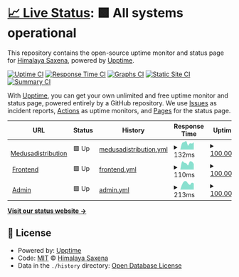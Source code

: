 # [📈 Live Status](https://demo.upptime.js.org): <!--live status--> **🟩 All systems operational**

This repository contains the open-source uptime monitor and status page for [Himalaya Saxena](https://demo.upptime.js.org), powered by [Upptime](https://github.com/upptime/upptime).

[![Uptime CI](https://github.com/himalayadevo/medusa_monitoring/workflows/Uptime%20CI/badge.svg)](https://github.com/himalayadevo/medusa_monitoring/actions?query=workflow%3A%22Uptime+CI%22)
[![Response Time CI](https://github.com/himalayadevo/medusa_monitoring/workflows/Response%20Time%20CI/badge.svg)](https://github.com/himalayadevo/medusa_monitoring/actions?query=workflow%3A%22Response+Time+CI%22)
[![Graphs CI](https://github.com/himalayadevo/medusa_monitoring/workflows/Graphs%20CI/badge.svg)](https://github.com/himalayadevo/medusa_monitoring/actions?query=workflow%3A%22Graphs+CI%22)
[![Static Site CI](https://github.com/himalayadevo/medusa_monitoring/workflows/Static%20Site%20CI/badge.svg)](https://github.com/himalayadevo/medusa_monitoring/actions?query=workflow%3A%22Static+Site+CI%22)
[![Summary CI](https://github.com/himalayadevo/medusa_monitoring/workflows/Summary%20CI/badge.svg)](https://github.com/himalayadevo/medusa_monitoring/actions?query=workflow%3A%22Summary+CI%22)

With [Upptime](https://upptime.js.org), you can get your own unlimited and free uptime monitor and status page, powered entirely by a GitHub repository. We use [Issues](https://github.com/himalayadevo/medusa_monitoring/issues) as incident reports, [Actions](https://github.com/himalayadevo/medusa_monitoring/actions) as uptime monitors, and [Pages](https://demo.upptime.js.org) for the status page.

<!--start: status pages-->
<!-- This summary is generated by Upptime (https://github.com/upptime/upptime) -->
<!-- Do not edit this manually, your changes will be overwritten -->
<!-- prettier-ignore -->
| URL | Status | History | Response Time | Uptime |
| --- | ------ | ------- | ------------- | ------ |
| <img alt="" src="https://icons.duckduckgo.com/ip3/medusadistribution.com.ico" height="13"> [Medusadistribution](https://medusadistribution.com/) | 🟩 Up | [medusadistribution.yml](https://github.com/himalayadevo/medusa_monitoring/commits/HEAD/history/medusadistribution.yml) | <details><summary><img alt="Response time graph" src="./graphs/medusadistribution/response-time-week.png" height="20"> 132ms</summary><br><a href="https://himalayadevo.github.io/medusa_monitoring/history/medusadistribution"><img alt="Response time 169" src="https://img.shields.io/endpoint?url=https%3A%2F%2Fraw.githubusercontent.com%2Fhimalayadevo%2Fmedusa_monitoring%2FHEAD%2Fapi%2Fmedusadistribution%2Fresponse-time.json"></a><br><a href="https://himalayadevo.github.io/medusa_monitoring/history/medusadistribution"><img alt="24-hour response time 142" src="https://img.shields.io/endpoint?url=https%3A%2F%2Fraw.githubusercontent.com%2Fhimalayadevo%2Fmedusa_monitoring%2FHEAD%2Fapi%2Fmedusadistribution%2Fresponse-time-day.json"></a><br><a href="https://himalayadevo.github.io/medusa_monitoring/history/medusadistribution"><img alt="7-day response time 132" src="https://img.shields.io/endpoint?url=https%3A%2F%2Fraw.githubusercontent.com%2Fhimalayadevo%2Fmedusa_monitoring%2FHEAD%2Fapi%2Fmedusadistribution%2Fresponse-time-week.json"></a><br><a href="https://himalayadevo.github.io/medusa_monitoring/history/medusadistribution"><img alt="30-day response time 176" src="https://img.shields.io/endpoint?url=https%3A%2F%2Fraw.githubusercontent.com%2Fhimalayadevo%2Fmedusa_monitoring%2FHEAD%2Fapi%2Fmedusadistribution%2Fresponse-time-month.json"></a><br><a href="https://himalayadevo.github.io/medusa_monitoring/history/medusadistribution"><img alt="1-year response time 168" src="https://img.shields.io/endpoint?url=https%3A%2F%2Fraw.githubusercontent.com%2Fhimalayadevo%2Fmedusa_monitoring%2FHEAD%2Fapi%2Fmedusadistribution%2Fresponse-time-year.json"></a></details> | <details><summary><a href="https://himalayadevo.github.io/medusa_monitoring/history/medusadistribution">100.00%</a></summary><a href="https://himalayadevo.github.io/medusa_monitoring/history/medusadistribution"><img alt="All-time uptime 99.99%" src="https://img.shields.io/endpoint?url=https%3A%2F%2Fraw.githubusercontent.com%2Fhimalayadevo%2Fmedusa_monitoring%2FHEAD%2Fapi%2Fmedusadistribution%2Fuptime.json"></a><br><a href="https://himalayadevo.github.io/medusa_monitoring/history/medusadistribution"><img alt="24-hour uptime 100.00%" src="https://img.shields.io/endpoint?url=https%3A%2F%2Fraw.githubusercontent.com%2Fhimalayadevo%2Fmedusa_monitoring%2FHEAD%2Fapi%2Fmedusadistribution%2Fuptime-day.json"></a><br><a href="https://himalayadevo.github.io/medusa_monitoring/history/medusadistribution"><img alt="7-day uptime 100.00%" src="https://img.shields.io/endpoint?url=https%3A%2F%2Fraw.githubusercontent.com%2Fhimalayadevo%2Fmedusa_monitoring%2FHEAD%2Fapi%2Fmedusadistribution%2Fuptime-week.json"></a><br><a href="https://himalayadevo.github.io/medusa_monitoring/history/medusadistribution"><img alt="30-day uptime 100.00%" src="https://img.shields.io/endpoint?url=https%3A%2F%2Fraw.githubusercontent.com%2Fhimalayadevo%2Fmedusa_monitoring%2FHEAD%2Fapi%2Fmedusadistribution%2Fuptime-month.json"></a><br><a href="https://himalayadevo.github.io/medusa_monitoring/history/medusadistribution"><img alt="1-year uptime 100.00%" src="https://img.shields.io/endpoint?url=https%3A%2F%2Fraw.githubusercontent.com%2Fhimalayadevo%2Fmedusa_monitoring%2FHEAD%2Fapi%2Fmedusadistribution%2Fuptime-year.json"></a></details>
| <img alt="" src="https://icons.duckduckgo.com/ip3/beta.medusadistribution.com.ico" height="13"> [Frontend](https://beta.medusadistribution.com/) | 🟩 Up | [frontend.yml](https://github.com/himalayadevo/medusa_monitoring/commits/HEAD/history/frontend.yml) | <details><summary><img alt="Response time graph" src="./graphs/frontend/response-time-week.png" height="20"> 110ms</summary><br><a href="https://himalayadevo.github.io/medusa_monitoring/history/frontend"><img alt="Response time 160" src="https://img.shields.io/endpoint?url=https%3A%2F%2Fraw.githubusercontent.com%2Fhimalayadevo%2Fmedusa_monitoring%2FHEAD%2Fapi%2Ffrontend%2Fresponse-time.json"></a><br><a href="https://himalayadevo.github.io/medusa_monitoring/history/frontend"><img alt="24-hour response time 163" src="https://img.shields.io/endpoint?url=https%3A%2F%2Fraw.githubusercontent.com%2Fhimalayadevo%2Fmedusa_monitoring%2FHEAD%2Fapi%2Ffrontend%2Fresponse-time-day.json"></a><br><a href="https://himalayadevo.github.io/medusa_monitoring/history/frontend"><img alt="7-day response time 110" src="https://img.shields.io/endpoint?url=https%3A%2F%2Fraw.githubusercontent.com%2Fhimalayadevo%2Fmedusa_monitoring%2FHEAD%2Fapi%2Ffrontend%2Fresponse-time-week.json"></a><br><a href="https://himalayadevo.github.io/medusa_monitoring/history/frontend"><img alt="30-day response time 164" src="https://img.shields.io/endpoint?url=https%3A%2F%2Fraw.githubusercontent.com%2Fhimalayadevo%2Fmedusa_monitoring%2FHEAD%2Fapi%2Ffrontend%2Fresponse-time-month.json"></a><br><a href="https://himalayadevo.github.io/medusa_monitoring/history/frontend"><img alt="1-year response time 164" src="https://img.shields.io/endpoint?url=https%3A%2F%2Fraw.githubusercontent.com%2Fhimalayadevo%2Fmedusa_monitoring%2FHEAD%2Fapi%2Ffrontend%2Fresponse-time-year.json"></a></details> | <details><summary><a href="https://himalayadevo.github.io/medusa_monitoring/history/frontend">100.00%</a></summary><a href="https://himalayadevo.github.io/medusa_monitoring/history/frontend"><img alt="All-time uptime 97.80%" src="https://img.shields.io/endpoint?url=https%3A%2F%2Fraw.githubusercontent.com%2Fhimalayadevo%2Fmedusa_monitoring%2FHEAD%2Fapi%2Ffrontend%2Fuptime.json"></a><br><a href="https://himalayadevo.github.io/medusa_monitoring/history/frontend"><img alt="24-hour uptime 100.00%" src="https://img.shields.io/endpoint?url=https%3A%2F%2Fraw.githubusercontent.com%2Fhimalayadevo%2Fmedusa_monitoring%2FHEAD%2Fapi%2Ffrontend%2Fuptime-day.json"></a><br><a href="https://himalayadevo.github.io/medusa_monitoring/history/frontend"><img alt="7-day uptime 100.00%" src="https://img.shields.io/endpoint?url=https%3A%2F%2Fraw.githubusercontent.com%2Fhimalayadevo%2Fmedusa_monitoring%2FHEAD%2Fapi%2Ffrontend%2Fuptime-week.json"></a><br><a href="https://himalayadevo.github.io/medusa_monitoring/history/frontend"><img alt="30-day uptime 100.00%" src="https://img.shields.io/endpoint?url=https%3A%2F%2Fraw.githubusercontent.com%2Fhimalayadevo%2Fmedusa_monitoring%2FHEAD%2Fapi%2Ffrontend%2Fuptime-month.json"></a><br><a href="https://himalayadevo.github.io/medusa_monitoring/history/frontend"><img alt="1-year uptime 92.57%" src="https://img.shields.io/endpoint?url=https%3A%2F%2Fraw.githubusercontent.com%2Fhimalayadevo%2Fmedusa_monitoring%2FHEAD%2Fapi%2Ffrontend%2Fuptime-year.json"></a></details>
| <img alt="" src="https://icons.duckduckgo.com/ip3/admin.medusadistribution.com.ico" height="13"> [Admin](https://admin.medusadistribution.com/) | 🟩 Up | [admin.yml](https://github.com/himalayadevo/medusa_monitoring/commits/HEAD/history/admin.yml) | <details><summary><img alt="Response time graph" src="./graphs/admin/response-time-week.png" height="20"> 213ms</summary><br><a href="https://himalayadevo.github.io/medusa_monitoring/history/admin"><img alt="Response time 335" src="https://img.shields.io/endpoint?url=https%3A%2F%2Fraw.githubusercontent.com%2Fhimalayadevo%2Fmedusa_monitoring%2FHEAD%2Fapi%2Fadmin%2Fresponse-time.json"></a><br><a href="https://himalayadevo.github.io/medusa_monitoring/history/admin"><img alt="24-hour response time 148" src="https://img.shields.io/endpoint?url=https%3A%2F%2Fraw.githubusercontent.com%2Fhimalayadevo%2Fmedusa_monitoring%2FHEAD%2Fapi%2Fadmin%2Fresponse-time-day.json"></a><br><a href="https://himalayadevo.github.io/medusa_monitoring/history/admin"><img alt="7-day response time 213" src="https://img.shields.io/endpoint?url=https%3A%2F%2Fraw.githubusercontent.com%2Fhimalayadevo%2Fmedusa_monitoring%2FHEAD%2Fapi%2Fadmin%2Fresponse-time-week.json"></a><br><a href="https://himalayadevo.github.io/medusa_monitoring/history/admin"><img alt="30-day response time 314" src="https://img.shields.io/endpoint?url=https%3A%2F%2Fraw.githubusercontent.com%2Fhimalayadevo%2Fmedusa_monitoring%2FHEAD%2Fapi%2Fadmin%2Fresponse-time-month.json"></a><br><a href="https://himalayadevo.github.io/medusa_monitoring/history/admin"><img alt="1-year response time 336" src="https://img.shields.io/endpoint?url=https%3A%2F%2Fraw.githubusercontent.com%2Fhimalayadevo%2Fmedusa_monitoring%2FHEAD%2Fapi%2Fadmin%2Fresponse-time-year.json"></a></details> | <details><summary><a href="https://himalayadevo.github.io/medusa_monitoring/history/admin">100.00%</a></summary><a href="https://himalayadevo.github.io/medusa_monitoring/history/admin"><img alt="All-time uptime 99.82%" src="https://img.shields.io/endpoint?url=https%3A%2F%2Fraw.githubusercontent.com%2Fhimalayadevo%2Fmedusa_monitoring%2FHEAD%2Fapi%2Fadmin%2Fuptime.json"></a><br><a href="https://himalayadevo.github.io/medusa_monitoring/history/admin"><img alt="24-hour uptime 100.00%" src="https://img.shields.io/endpoint?url=https%3A%2F%2Fraw.githubusercontent.com%2Fhimalayadevo%2Fmedusa_monitoring%2FHEAD%2Fapi%2Fadmin%2Fuptime-day.json"></a><br><a href="https://himalayadevo.github.io/medusa_monitoring/history/admin"><img alt="7-day uptime 100.00%" src="https://img.shields.io/endpoint?url=https%3A%2F%2Fraw.githubusercontent.com%2Fhimalayadevo%2Fmedusa_monitoring%2FHEAD%2Fapi%2Fadmin%2Fuptime-week.json"></a><br><a href="https://himalayadevo.github.io/medusa_monitoring/history/admin"><img alt="30-day uptime 100.00%" src="https://img.shields.io/endpoint?url=https%3A%2F%2Fraw.githubusercontent.com%2Fhimalayadevo%2Fmedusa_monitoring%2FHEAD%2Fapi%2Fadmin%2Fuptime-month.json"></a><br><a href="https://himalayadevo.github.io/medusa_monitoring/history/admin"><img alt="1-year uptime 100.00%" src="https://img.shields.io/endpoint?url=https%3A%2F%2Fraw.githubusercontent.com%2Fhimalayadevo%2Fmedusa_monitoring%2FHEAD%2Fapi%2Fadmin%2Fuptime-year.json"></a></details>

<!--end: status pages-->

[**Visit our status website →**](https://demo.upptime.js.org)

## 📄 License

- Powered by: [Upptime](https://github.com/upptime/upptime)
- Code: [MIT](./LICENSE) © [Himalaya Saxena](https://demo.upptime.js.org)
- Data in the `./history` directory: [Open Database License](https://opendatacommons.org/licenses/odbl/1-0/)
